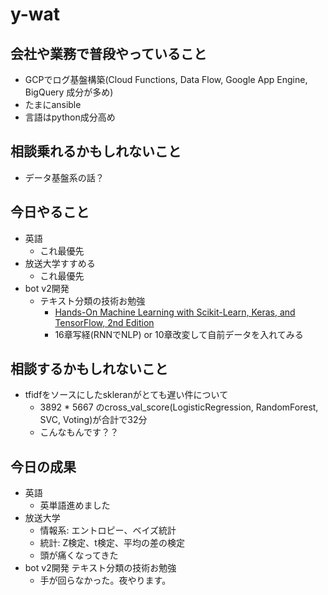 # y-wat

## 会社や業務で普段やっていること
- GCPでログ基盤構築(Cloud Functions, Data Flow, Google App Engine, BigQuery 成分が多め)
- たまにansible
- 言語はpython成分高め

## 相談乗れるかもしれないこと
- データ基盤系の話？

## 今日やること
- 英語
  - これ最優先
- 放送大学すすめる
  - これ最優先
- bot v2開発
  - テキスト分類の技術お勉強
    - [Hands-On Machine Learning with Scikit-Learn, Keras, and TensorFlow, 2nd Edition](https://www.oreilly.com/library/view/hands-on-machine-learning/9781492032632/)
    - 16章写経(RNNでNLP) or 10章改変して自前データを入れてみる

## 相談するかもしれないこと
- tfidfをソースにしたskleranがとても遅い件について
  - 3892 * 5667 のcross_val_score(LogisticRegression, RandomForest, SVC, Voting)が合計で32分
  - こんなもんです？？

## 今日の成果
- 英語
  - 英単語進めました
- 放送大学
  - 情報系: エントロピー、ベイズ統計
  - 統計: Z検定、t検定、平均の差の検定
  - 頭が痛くなってきた
- bot v2開発 テキスト分類の技術お勉強
  - 手が回らなかった。夜やります。

